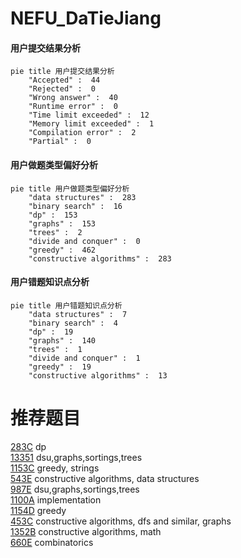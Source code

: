 # NEFU_DaTieJiang

<!-- tabs:start -->



#### **用户提交结果分析**

```mermaid
pie title 用户提交结果分析
    "Accepted" :  44
    "Rejected" :  0
    "Wrong answer" :  40
    "Runtime error" :  0
    "Time limit exceeded" :  12
    "Memory limit exceeded" :  1
    "Compilation error" :  2
    "Partial" :  0
```

#### **用户做题类型偏好分析**

```mermaid
pie title 用户做题类型偏好分析
    "data structures" :  283
    "binary search" :  16
    "dp" :  153
    "graphs" :  153
    "trees" :  2
    "divide and conquer" :  0
    "greedy" :  462
    "constructive algorithms" :  283
```
#### **用户错题知识点分析**

```mermaid
pie title 用户错题知识点分析
    "data structures" :  7
    "binary search" :  4
    "dp" :  19
    "graphs" :  140
    "trees" :  1
    "divide and conquer" :  1
    "greedy" :  19
    "constructive algorithms" :  13
```



<!-- tabs:end -->
# 推荐题目
[283C](https://codeforces.com/contest/283/problem/C)		dp		  
[13351](https://codeforces.com/contest/1335/problem/1)		dsu,graphs,sortings,trees		  
[1153C](https://codeforces.com/contest/1153/problem/C)		greedy,
                        strings		  
[543E](https://codeforces.com/contest/543/problem/E)		constructive algorithms,
                        data structures		  
[987E](https://codeforces.com/contest/987/problem/E)		dsu,graphs,sortings,trees		  
[1100A](https://codeforces.com/contest/1100/problem/A)		implementation		  
[1154D](https://codeforces.com/contest/1154/problem/D)		greedy		  
[453C](https://codeforces.com/contest/453/problem/C)		constructive algorithms,
                        dfs and similar,
                        graphs		  
[1352B](https://codeforces.com/contest/1352/problem/B)		constructive algorithms,
                        math		  
[660E](https://codeforces.com/contest/660/problem/E)		combinatorics		  
